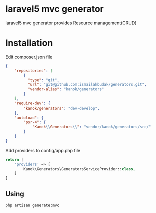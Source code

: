 # laravel5 mvc generator

laravel5 mvc generator provides Resource management(CRUD)

# Installation

Edit composer.json file

```json
{
    "repositories": [
        {
          "type": "git",
          "url": "git@github.com:ismailakbudak/generators.git",
          "vendor-alias": "kanok/generators"
        }
    ],
    "require-dev": {
        "kanok/generators": "dev-develop", 
    },
    "autoload": {
        "psr-4": {
            "Kanok\\Generators\\": "vendor/kanok/generators/src/"
        }
    }
}
```

Add providers to config/app.php file

```php
return [
    'providers' => [
        Kanok\Generators\GeneratorsServiceProvider::class,
    ]
]
```

## Using

```
php artisan generate:mvc
```
